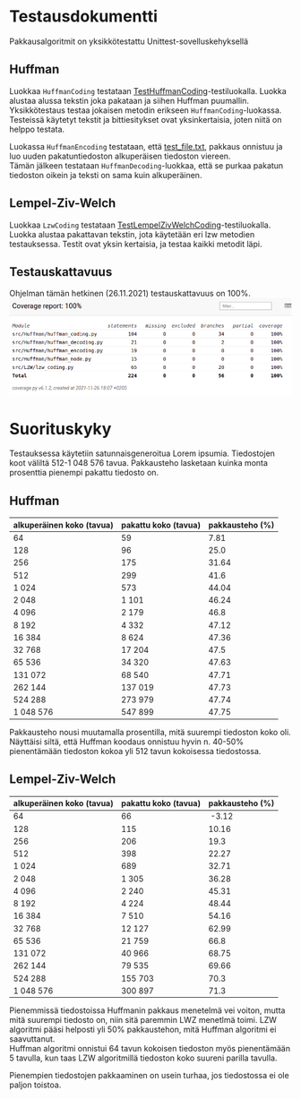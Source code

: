# Testausdokumentti

Pakkausalgoritmit on yksikkötestattu Unittest-sovelluskehyksellä

## Huffman
Luokkaa `HuffmanCoding` testataan [TestHuffmanCoding](https://github.com/asnabryg/Pakkausalgoritmi/blob/main/src/Huffman/tests/huffman_coding_test.py)-testiluokalla.
Luokka alustaa alussa tekstin joka pakataan ja siihen Huffman puumallin. Yksikkötestaus testaa jokaisen metodin erikseen `HuffmanCoding`-luokassa. Testeissä käytetyt tekstit ja bittiesitykset
ovat yksinkertaisia, joten niitä on helppo testata.  

Luokassa `HuffmanEncoding` testataan, että [test_file.txt](https://github.com/asnabryg/Pakkausalgoritmi/blob/main/src/Huffman/tests/test_file.txt), pakkaus onnistuu ja
luo uuden pakatuntiedoston alkuperäisen tiedoston viereen.  
Tämän jälkeen testataan `HuffmanDecoding`-luokkaa, että se purkaa pakatun tiedoston oikein ja teksti on sama kuin alkuperäinen.

## Lempel-Ziv-Welch
Luokkaa `LzwCoding` testataan [TestLempelZivWelchCoding](https://github.com/asnabryg/Pakkausalgoritmi/blob/main/src/LZW/tests/lzw_test.py)-testiluokalla.
Luokka alustaa pakattavan tekstin, jota käytetään eri lzw metodien testauksessa. Testit ovat yksin kertaisia, ja testaa kaikki metodit läpi.

## Testauskattavuus
Ohjelman tämän hetkinen (26.11.2021) testauskattavuus on 100%.
![testikattavuus](./kuvia/testikattavuus_26.11.2021.png)

# Suorituskyky
Testauksessa käytetiin satunnaisgeneroitua Lorem ipsumia. Tiedostojen koot väliltä 512-1 048 576 tavua. Pakkausteho lasketaan kuinka monta prosenttia pienempi pakattu tiedosto on.

##  Huffman
| alkuperäinen koko (tavua) | pakattu koko (tavua) | pakkausteho (%)|
|---|---|---|
| 64 | 59 | 7.81 |
| 128 | 96 | 25.0 |
| 256 | 175 | 31.64 |
| 512 | 299 | 41.6 |
| 1 024 | 573 | 44.04 |
| 2 048 | 1 101 | 46.24 |
| 4 096 | 2 179 | 46.8 |
| 8 192 | 4 332 | 47.12 |
| 16 384 | 8 624 | 47.36 |
| 32 768 | 17 204 | 47.5 |
| 65 536 | 34 320 | 47.63 |
| 131 072 | 68 540 | 47.71 |
| 262 144 | 137 019 | 47.73 |
| 524 288 | 273 979 | 47.74 |
| 1 048 576 | 547 899 | 47.75 |

Pakkausteho nousi muutamalla prosentilla, mitä suurempi tiedoston koko oli. Näyttäisi siltä, että Huffman koodaus onnistuu hyvin n. 40-50% pienentämään tiedoston kokoa yli 512 tavun kokoisessa tiedostossa.

## Lempel-Ziv-Welch
| alkuperäinen koko (tavua) | pakattu koko (tavua) | pakkausteho (%)|
|---|---|---|
| 64 | 66 | -3.12 |
| 128 | 115 | 10.16 |
| 256 | 206 | 19.3 |
| 512 | 398 | 22.27 |
| 1 024 | 689 | 32.71 |
| 2 048 | 1 305 | 36.28 |
| 4 096 | 2 240 | 45.31 |
| 8 192 | 4 224 | 48.44 |
| 16 384 | 7 510 | 54.16 |
| 32 768 | 12 127 | 62.99 |
| 65 536 | 21 759 | 66.8 |
| 131 072 | 40 966 | 68.75 |
| 262 144 | 79 535 | 69.66 |
| 524 288 | 155 703 | 70.3 |
| 1 048 576 | 300 897 | 71.3 |

Pienemmissä tiedostoissa Huffmanin pakkaus menetelmä vei voiton, mutta mitä suurempi tiedosto on, niin sitä paremmin LWZ menetlmä toimi. LZW algoritmi pääsi helposti yli 50% pakkaustehon, mitä Huffman algoritmi ei saavuttanut.  
Huffman algoritmi onnistui 64 tavun kokoisen tiedoston myös pienentämään 5 tavulla, kun taas LZW algoritmillä tiedoston koko suureni parilla tavulla.  

Pienempien tiedostojen pakkaaminen on usein turhaa, jos tiedostossa ei ole paljon toistoa.
